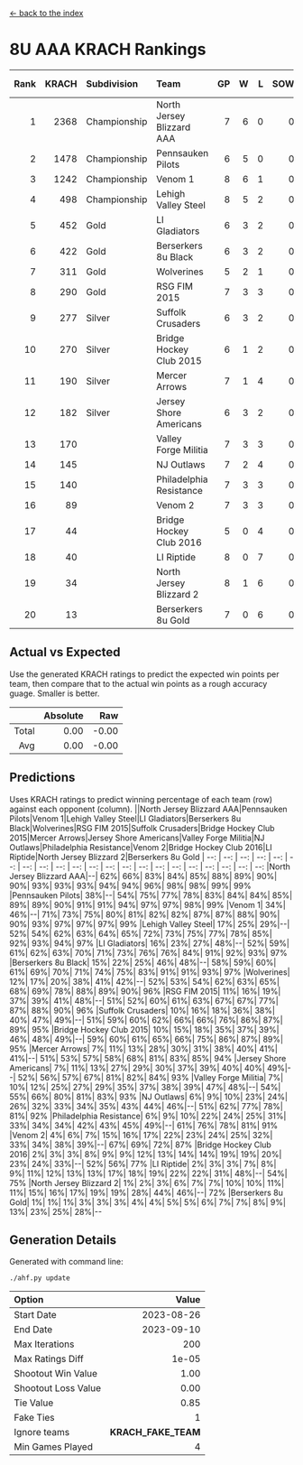 [<- back to the index](readme.md)
# 8U AAA KRACH Rankings
Rank|KRACH|Subdivision|Team|GP|W|L|SOW|SOL|T|SoS|Exp Wins|Win Diff
---:|---:|:---|:---|---:|---:|---:|---:|---:|---:|---:|---:|---:
1|2368|Championship|North Jersey Blizzard AAA|7|6|0|0|0|1|346|6.8|-0.0
2|1478|Championship|Pennsauken Pilots|6|5|0|0|0|1|222|5.8|-0.0
3|1242|Championship|Venom 1|8|6|1|0|0|1|508|6.8|-0.0
4|498|Championship|Lehigh Valley Steel|8|5|2|0|0|1|341|5.9|0.0
5|452|Gold|LI Gladiators|6|3|2|0|0|1|749|3.8|-0.0
6|422|Gold|Berserkers 8u Black|6|3|2|0|0|1|430|3.9|0.0
7|311|Gold|Wolverines|5|2|1|0|0|2|226|3.7|0.0
8|290|Gold|RSG FIM 2015|7|3|3|0|0|1|371|3.9|0.0
9|277|Silver|Suffolk Crusaders|6|3|2|0|0|1|224|3.9|0.0
10|270|Silver|Bridge Hockey Club 2015|6|1|2|0|0|3|794|3.5|-0.0
11|190|Silver|Mercer Arrows|7|1|4|0|0|2|630|2.7|0.0
12|182|Silver|Jersey Shore Americans|6|3|2|0|0|1|183|3.9|0.0
13|170||Valley Forge Militia|7|3|3|0|0|1|342|3.9|0.0
14|145||NJ Outlaws|7|2|4|0|0|1|745|2.8|-0.0
15|140||Philadelphia Resistance|7|3|3|0|0|1|322|3.9|0.0
16|89||Venom 2|7|3|3|0|0|1|132|3.9|0.0
17|44||Bridge Hockey Club 2016|5|0|4|0|0|1|290|0.9|0.0
18|40||LI Riptide|8|0|7|0|0|1|1054|0.8|-0.0
19|34||North Jersey Blizzard 2|8|1|6|0|0|1|221|1.9|0.0
20|13||Berserkers 8u Gold|7|0|6|0|0|1|134|0.9|0.0

## Actual vs Expected
Use the generated KRACH ratings to predict the expected win points per team, then compare that to the actual win points as a rough accuracy guage. Smaller is better.

||Absolute|Raw
|---:|---:|---:
|Total|0.00|-0.00
|Avg|0.00|-0.00

## Predictions
Uses KRACH ratings to predict winning percentage of each team (row) against each opponent (column).
||North Jersey Blizzard AAA|Pennsauken Pilots|Venom 1|Lehigh Valley Steel|LI Gladiators|Berserkers 8u Black|Wolverines|RSG FIM 2015|Suffolk Crusaders|Bridge Hockey Club 2015|Mercer Arrows|Jersey Shore Americans|Valley Forge Militia|NJ Outlaws|Philadelphia Resistance|Venom 2|Bridge Hockey Club 2016|LI Riptide|North Jersey Blizzard 2|Berserkers 8u Gold
| --: | --: | --: | --: | --: | --: | --: | --: | --: | --: | --: | --: | --: | --: | --: | --: | --: | --: | --: | --: | --: 
|North Jersey Blizzard AAA|--| 62%| 66%| 83%| 84%| 85%| 88%| 89%| 90%| 90%| 93%| 93%| 93%| 94%| 94%| 96%| 98%| 98%| 99%| 99%
|Pennsauken Pilots| 38%|--| 54%| 75%| 77%| 78%| 83%| 84%| 84%| 85%| 89%| 89%| 90%| 91%| 91%| 94%| 97%| 97%| 98%| 99%
|Venom 1| 34%| 46%|--| 71%| 73%| 75%| 80%| 81%| 82%| 82%| 87%| 87%| 88%| 90%| 90%| 93%| 97%| 97%| 97%| 99%
|Lehigh Valley Steel| 17%| 25%| 29%|--| 52%| 54%| 62%| 63%| 64%| 65%| 72%| 73%| 75%| 77%| 78%| 85%| 92%| 93%| 94%| 97%
|LI Gladiators| 16%| 23%| 27%| 48%|--| 52%| 59%| 61%| 62%| 63%| 70%| 71%| 73%| 76%| 76%| 84%| 91%| 92%| 93%| 97%
|Berserkers 8u Black| 15%| 22%| 25%| 46%| 48%|--| 58%| 59%| 60%| 61%| 69%| 70%| 71%| 74%| 75%| 83%| 91%| 91%| 93%| 97%
|Wolverines| 12%| 17%| 20%| 38%| 41%| 42%|--| 52%| 53%| 54%| 62%| 63%| 65%| 68%| 69%| 78%| 88%| 89%| 90%| 96%
|RSG FIM 2015| 11%| 16%| 19%| 37%| 39%| 41%| 48%|--| 51%| 52%| 60%| 61%| 63%| 67%| 67%| 77%| 87%| 88%| 90%| 96%
|Suffolk Crusaders| 10%| 16%| 18%| 36%| 38%| 40%| 47%| 49%|--| 51%| 59%| 60%| 62%| 66%| 66%| 76%| 86%| 87%| 89%| 95%
|Bridge Hockey Club 2015| 10%| 15%| 18%| 35%| 37%| 39%| 46%| 48%| 49%|--| 59%| 60%| 61%| 65%| 66%| 75%| 86%| 87%| 89%| 95%
|Mercer Arrows|  7%| 11%| 13%| 28%| 30%| 31%| 38%| 40%| 41%| 41%|--| 51%| 53%| 57%| 58%| 68%| 81%| 83%| 85%| 94%
|Jersey Shore Americans|  7%| 11%| 13%| 27%| 29%| 30%| 37%| 39%| 40%| 40%| 49%|--| 52%| 56%| 57%| 67%| 81%| 82%| 84%| 93%
|Valley Forge Militia|  7%| 10%| 12%| 25%| 27%| 29%| 35%| 37%| 38%| 39%| 47%| 48%|--| 54%| 55%| 66%| 80%| 81%| 83%| 93%
|NJ Outlaws|  6%|  9%| 10%| 23%| 24%| 26%| 32%| 33%| 34%| 35%| 43%| 44%| 46%|--| 51%| 62%| 77%| 78%| 81%| 92%
|Philadelphia Resistance|  6%|  9%| 10%| 22%| 24%| 25%| 31%| 33%| 34%| 34%| 42%| 43%| 45%| 49%|--| 61%| 76%| 78%| 81%| 91%
|Venom 2|  4%|  6%|  7%| 15%| 16%| 17%| 22%| 23%| 24%| 25%| 32%| 33%| 34%| 38%| 39%|--| 67%| 69%| 72%| 87%
|Bridge Hockey Club 2016|  2%|  3%|  3%|  8%|  9%|  9%| 12%| 13%| 14%| 14%| 19%| 19%| 20%| 23%| 24%| 33%|--| 52%| 56%| 77%
|LI Riptide|  2%|  3%|  3%|  7%|  8%|  9%| 11%| 12%| 13%| 13%| 17%| 18%| 19%| 22%| 22%| 31%| 48%|--| 54%| 75%
|North Jersey Blizzard 2|  1%|  2%|  3%|  6%|  7%|  7%| 10%| 10%| 11%| 11%| 15%| 16%| 17%| 19%| 19%| 28%| 44%| 46%|--| 72%
|Berserkers 8u Gold|  1%|  1%|  1%|  3%|  3%|  3%|  4%|  4%|  5%|  5%|  6%|  7%|  7%|  8%|  9%| 13%| 23%| 25%| 28%|--

## Generation Details

Generated with command line:
```
./ahf.py update
```

| Option | Value |
| :----- | ----: |
| Start Date | 2023-08-26 |
| End Date | 2023-09-10 |
| Max Iterations | 200 |
| Max Ratings Diff | 1e-05 |
| Shootout Win Value | 1.00 |
| Shootout Loss Value | 0.00 |
| Tie Value | 0.85 |
| Fake Ties | 1 |
| Ignore teams | __KRACH_FAKE_TEAM__ |
| Min Games Played | 4 |

